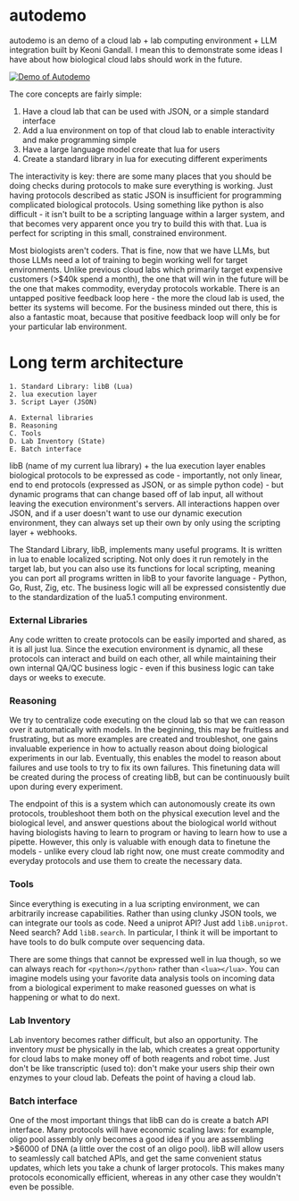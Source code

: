 # autodemo

autodemo is an demo of a cloud lab + lab computing environment + LLM integration built by Keoni Gandall. I mean this to demonstrate some ideas I have about how biological cloud labs should work in the future.

[![Demo of Autodemo](https://img.youtube.com/vi/BEUKxsUfO9w/0.jpg)](https://youtu.be/BEUKxsUfO9w)

The core concepts are fairly simple:
1. Have a cloud lab that can be used with JSON, or a simple standard interface
2. Add a lua environment on top of that cloud lab to enable interactivity and make programming simple
3. Have a large language model create that lua for users
4. Create a standard library in lua for executing different experiments

The interactivity is key: there are some many places that you should be doing checks during protocols to make sure everything is working. Just having protocols described as static JSON is insufficient for programming complicated biological protocols. Using something like python is also difficult - it isn't built to be a scripting language within a larger system, and that becomes very apparent once you try to build this with that. Lua is perfect for scripting in this small, constrained environment.

Most biologists aren't coders. That is fine, now that we have LLMs, but those LLMs need a lot of training to begin working well for target environments. Unlike previous cloud labs which primarily target expensive customers (>$40k spend a month), the one that will win in the future will be the one that makes commodity, everyday protocols workable. There is an untapped positive feedback loop here - the more the cloud lab is used, the better its systems will become. For the business minded out there, this is also a fantastic moat, because that positive feedback loop will only be for your particular lab environment.

# Long term architecture
```
1. Standard Library: libB (Lua)
2. lua execution layer
3. Script Layer (JSON)

A. External libraries
B. Reasoning
C. Tools
D. Lab Inventory (State)
E. Batch interface
```

libB (name of my current lua library) + the lua execution layer enables biological protocols to be expressed as code - importantly, not only linear, end to end protocols (expressed as JSON, or as simple python code) - but dynamic programs that can change based off of lab input, all without leaving the execution environment's servers. All interactions happen over JSON, and if a user doesn't want to use our dynamic execution environment, they can always set up their own by only using the scripting layer + webhooks.

The Standard Library, libB, implements many useful programs. It is written in lua to enable localized scripting. Not only does it run remotely in the target lab, but you can also use its functions for local scripting, meaning you can port all programs written in libB to your favorite language - Python, Go, Rust, Zig, etc. The business logic will all be expressed consistently due to the standardization of the lua5.1 computing environment.

### External Libraries
Any code written to create protocols can be easily imported and shared, as it is all just lua. Since the execution environment is dynamic, all these protocols can interact and build on each other, all while maintaining their own internal QA/QC business logic - even if this business logic can take days or weeks to execute.

### Reasoning
We try to centralize code executing on the cloud lab so that we can reason over it automatically with models. In the beginning, this may be fruitless and frustrating, but as more examples are created and troubleshot, one gains invaluable experience in how to actually reason about doing biological experiments in our lab. Eventually, this enables the model to reason about failures and use tools to try to fix its own failures. This finetuning data will be created during the process of creating libB, but can be continuously built upon during every experiment.

The endpoint of this is a system which can autonomously create its own protocols, troubleshoot them both on the physical execution level and the biological level, and answer questions about the biological world without having biologists having to learn to program or having to learn how to use a pipette. However, this only is valuable with enough data to finetune the models - unlike every cloud lab right now, one must create commodity and everyday protocols and use them to create the necessary data.

### Tools
Since everything is executing in a lua scripting environment, we can arbitrarily increase capabilities. Rather than using clunky JSON tools, we can integrate our tools as code. Need a uniprot API? Just add `libB.uniprot`. Need search? Add `libB.search`. In particular, I think it will be important to have tools to do bulk compute over sequencing data.

There are some things that cannot be expressed well in lua though, so we can always reach for `<python></python>` rather than `<lua></lua>`. You can imagine models using your favorite data analysis tools on incoming data from a biological experiment to make reasoned guesses on what is happening or what to do next.

### Lab Inventory
Lab inventory becomes rather difficult, but also an opportunity. The inventory *must* be physically in the lab, which creates a great opportunity for cloud labs to make money off of both reagents and robot time. Just don't be like transcriptic (used to): don't make your users ship their own enzymes to your cloud lab. Defeats the point of having a cloud lab.

### Batch interface
One of the most important things that libB can do is create a batch API interface. Many protocols will have economic scaling laws: for example, oligo pool assembly only becomes a good idea if you are assembling >$6000 of DNA (a little over the cost of an oligo pool). libB will allow users to seamlessly call batched APIs, and get the same convenient status updates, which lets you take a chunk of larger protocols. This makes many protocols economically efficient, whereas in any other case they wouldn't even be possible. 
